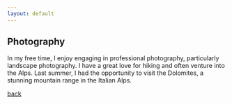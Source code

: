 ```yaml
---
layout: default
---
```


## Photography 

In my free time, I enjoy engaging in professional photography, particularly landscape photography. I have a great love for hiking and often venture into the Alps. Last summer, I had the opportunity to visit the Dolomites, a stunning mountain range in the Italian Alps.




[back](./)
